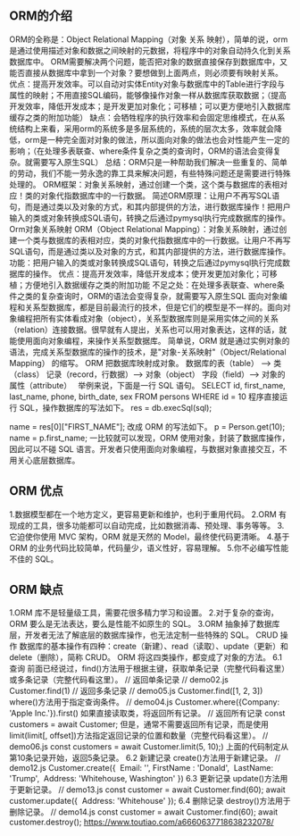 
## ORM的介绍 ##
ORM的全称是：Object Relational Mapping（对象 关系 映射），简单的说，orm是通过使用描述对象和数据之间映射的元数据，将程序中的对象自动持久化到关系数据库中。
ORM需要解决两个问题，能否把对象的数据直接保存到数据库中，又能否直接从数据库中拿到一个对象？要想做到上面两点，则必须要有映射关系。
优点：提高开发效率。可以自动对实体Entity对象与数据库中的Table进行字段与属性的映射；不用直接SQL编码，能够像操作对象一样从数据库获取数据；（提高开发效率，降低开发成本；是开发更加对象化；可移植；可以更方便地引入数据库缓存之类的附加功能）
缺点：会牺牲程序的执行效率和会固定思维模式，在从系统结构上来看，采用orm的系统多是多层系统的，系统的层次太多，效率就会降低，orm是一种完全面对对象的做法，所以面向对象的做法也会对性能产生一定的影响；（在处理多表联查、where条件复杂之类的查询时，ORM的语法会变得复杂。就需要写入原生SQL）
总结：ORM只是一种帮助我们解决一些重复的、简单的劳动，我们不能一劳永逸的靠工具来解决问题，有些特殊问题还是需要进行特殊处理的。
ORM框架：对象关系映射，通过创建一个类，这个类与数据库的表相对应！类的对象代指数据库中的一行数据。
简述ORM原理：让用户不再写SQL语句，而是通过类以及对象的方式，和其内部提供的方法，进行数据库操作！把用户输入的类或对象转换成SQL语句，转换之后通过pymysql执行完成数据库的操作。
Orm对象关系映射
ORM（Object Relational Mapping）：对象关系映射，通过创建一个类与数据库的表相对应，类的对象代指数据库中的一行数据。让用户不再写SQL语句，而是通过类以及对象的方式，和其内部提供的方法，进行数据库操作。
功能：把用户输入的类或对象转换成SQL语句，转换之后通过pymysql执行完成数据库的操作。
优点：提高开发效率，降低开发成本；使开发更加对象化；可移植；方便地引入数据缓存之类的附加功能
不足之处：在处理多表联查、where条件之类的复杂查询时，ORM的语法会变得复杂，就需要写入原生SQL
面向对象编程和关系型数据库，都是目前最流行的技术，但是它们的模型是不一样的。面向对象编程把所有实体看成对象（object），关系型数据库则是采用实体之间的关系（relation）连接数据。很早就有人提出，关系也可以用对象表达，这样的话，就能使用面向对象编程，来操作关系型数据库。
简单说，ORM 就是通过实例对象的语法，完成关系型数据库的操作的技术，是"对象-关系映射"（Object/Relational Mapping） 的缩写。
ORM 把数据库映射成对象。
数据库的表（table） --> 类（class）
记录（record，行数据）--> 对象（object）
字段（field）--> 对象的属性（attribute）
 
举例来说，下面是一行 SQL 语句。
SELECT id, first_name, last_name, phone, birth_date, sex FROM persons WHERE id = 10
程序直接运行 SQL，操作数据库的写法如下。
res = db.execSql(sql);

name = res[0]["FIRST_NAME"];
改成 ORM 的写法如下。
p = Person.get(10);
name = p.first_name;
一比较就可以发现，ORM 使用对象，封装了数据库操作，因此可以不碰 SQL 语言。开发者只使用面向对象编程，与数据对象直接交互，不用关心底层数据库。

## ORM 优点 ##
1.数据模型都在一个地方定义，更容易更新和维护，也利于重用代码。
2.ORM 有现成的工具，很多功能都可以自动完成，比如数据消毒、预处理、事务等等。
3.它迫使你使用 MVC 架构，ORM 就是天然的 Model，最终使代码更清晰。
4.基于 ORM 的业务代码比较简单，代码量少，语义性好，容易理解。
5.你不必编写性能不佳的 SQL。

## ORM 缺点 ##
1.ORM 库不是轻量级工具，需要花很多精力学习和设置。
2.对于复杂的查询，ORM 要么是无法表达，要么是性能不如原生的 SQL。
3.ORM 抽象掉了数据库层，开发者无法了解底层的数据库操作，也无法定制一些特殊的 SQL。
CRUD 操作
数据库的基本操作有四种：create（新建）、read（读取）、update（更新）和delete（删除），简称 CRUD。
ORM 将这四类操作，都变成了对象的方法。
6.1 查询
前面已经说过，find()方法用于根据主键，获取单条记录（完整代码看这里）或多条记录（完整代码看这里）。
// 返回单条记录
// demo02.js
Customer.find(1)
// 返回多条记录
// demo05.js
Customer.find([1, 2, 3])
where()方法用于指定查询条件。
// demo04.js
Customer.where({Company: 'Apple Inc.'}).first()
如果直接读取类，将返回所有记录。
// 返回所有记录
const customers = await Customer;
但是，通常不需要返回所有记录，而是使用limit(limit[, offset])方法指定返回记录的位置和数量（完整代码看这里）。
// demo06.js
const customers = await Customer.limit(5, 10);)
上面的代码制定从第10条记录开始，返回5条记录。
6.2 新建记录
create()方法用于新建记录。
// demo12.js
Customer.create({
 Email: '',
FirstName
: 'Donald',
 LastName: 'Trump',
 Address: 'Whitehouse, Washington'
})
6.3 更新记录
update()方法用于更新记录。
// demo13.js
const customer = await Customer.find(60);
await customer.update({
 Address: 'Whitehouse'
});
6.4 删除记录
destroy()方法用于删除记录。
// demo14.js
const customer = await Customer.find(60);
await customer.destroy();
https://www.toutiao.com/a6660637718638232078/
